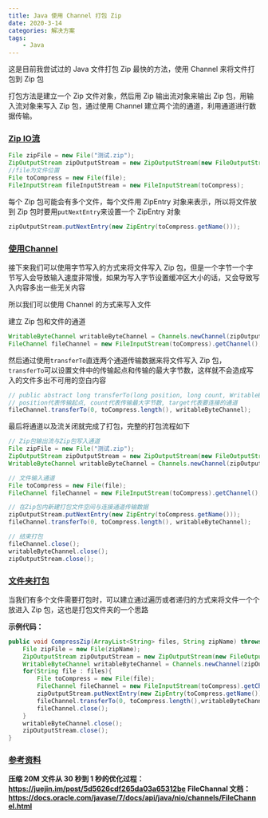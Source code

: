 ```yaml
---
title: Java 使用 Channel 打包 Zip
date: 2020-3-14
categories: 解决方案
tags:
    - Java
---
```


这是目前我尝试过的 Java 文件打包 Zip 最快的方法，使用 Channel 来将文件打包到 Zip 包

打包方法是建立一个 Zip 文件对象，然后用 Zip 输出流对象来输出 Zip 包，用输入流对象来写入 Zip 包，通过使用 Channel 建立两个流的通道，利用通道进行数据传输。

<!-- more -->

### [Zip IO流](#Zip-IO流)

```Java
File zipFile = new File("测试.zip");
ZipOutputStream zipOutputStream = new ZipOutputStream(new FileOutputStream(zipFile));
//file为文件位置
File toCompress = new File(file);
FileInputStream fileInputStream = new FileInputStream(toCompress);
```

每个 Zip 包可能会有多个文件，每个文件用 ZipEntry 对象来表示，所以将文件放到 Zip 包时要用`putNextEntry`来设置一个 ZipEntry 对象

```Java
zipOutputStream.putNextEntry(new ZipEntry(toCompress.getName()));
```

### [使用Channel](#使用Channel)

接下来我们可以使用字节写入的方式来将文件写入 Zip 包，但是一个字节一个字节写入会导致输入速度非常慢，如果为写入字节设置缓冲区大小的话，又会导致写入内容多出一些无关内容

所以我们可以使用 Channel 的方式来写入文件

建立 Zip 包和文件的通道

```Java
WritableByteChannel writableByteChannel = Channels.newChannel(zipOutputStream);
FileChannel fileChannel = new FileInputStream(toCompress).getChannel();
```

然后通过使用`transferTo`直连两个通道传输数据来将文件写入 Zip 包，`transferTo`可以设置文件中的传输起点和传输的最大字节数，这样就不会造成写入的文件多出不可用的空白内容

```Java
// public abstract long transferTo(long position, long count, WritableByteChannel target) throws IOException;
// position代表传输起点, count代表传输最大字节数, target代表要连接的通道
fileChannel.transferTo(0, toCompress.length(), writableByteChannel);
```

最后将通道以及流关闭就完成了打包，完整的打包流程如下

```Java
// Zip包输出流与Zip包写入通道
File zipFile = new File("测试.zip");
ZipOutputStream zipOutputStream = new ZipOutputStream(new FileOutputStream(zipFile));
WritableByteChannel writableByteChannel = Channels.newChannel(zipOutputStream);

// 文件输入通道
File toCompress = new File(file);
FileChannel fileChannel = new FileInputStream(toCompress).getChannel();

// 在Zip包内新建打包文件空间与连接通道传输数据
zipOutputStream.putNextEntry(new ZipEntry(toCompress.getName()));
fileChannel.transferTo(0, toCompress.length(), writableByteChannel);

// 结束打包
fileChannel.close();
writableByteChannel.close();
zipOutputStream.close();
```

### [文件夹打包](#文件夹打包)

当我们有多个文件需要打包时，可以建立通过遍历或者递归的方式来将文件一个个放进入 Zip 包，这也是打包文件夹的一个思路

**示例代码：**

```Java
public void CompressZip(ArrayList<String> files, String zipName) throws IOException{
    File zipFile = new File(zipName);
    ZipOutputStream zipOutputStream = new ZipOutputStream(new FileOutputStream(zipFile));
    WritableByteChannel writableByteChannel = Channels.newChannel(zipOutputStream);
    for(String file : files){
        File toCompress = new File(file);
        FileChannel fileChannel = new FileInputStream(toCompress).getChannel();
        zipOutputStream.putNextEntry(new ZipEntry(toCompress.getName()));
        fileChannel.transferTo(0, toCompress.length(),writableByteChannel);
        fileChannel.close();
    }
    writableByteChannel.close();
    zipOutputStream.close();
}
```

### [参考资料](#参考资料)

**压缩 20M 文件从 30 秒到 1 秒的优化过程：<https://juejin.im/post/5d5626cdf265da03a65312be>**
**FileChannal 文档：<https://docs.oracle.com/javase/7/docs/api/java/nio/channels/FileChannel.html>**
